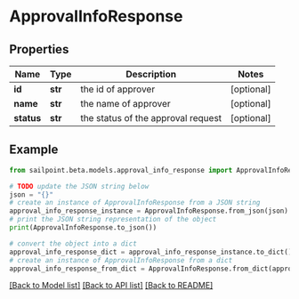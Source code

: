 # ApprovalInfoResponse


## Properties

Name | Type | Description | Notes
------------ | ------------- | ------------- | -------------
**id** | **str** | the id of approver | [optional] 
**name** | **str** | the name of approver | [optional] 
**status** | **str** | the status of the approval request | [optional] 

## Example

```python
from sailpoint.beta.models.approval_info_response import ApprovalInfoResponse

# TODO update the JSON string below
json = "{}"
# create an instance of ApprovalInfoResponse from a JSON string
approval_info_response_instance = ApprovalInfoResponse.from_json(json)
# print the JSON string representation of the object
print(ApprovalInfoResponse.to_json())

# convert the object into a dict
approval_info_response_dict = approval_info_response_instance.to_dict()
# create an instance of ApprovalInfoResponse from a dict
approval_info_response_from_dict = ApprovalInfoResponse.from_dict(approval_info_response_dict)
```
[[Back to Model list]](../README.md#documentation-for-models) [[Back to API list]](../README.md#documentation-for-api-endpoints) [[Back to README]](../README.md)


